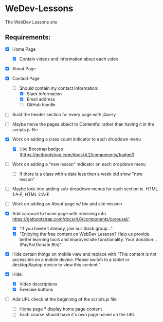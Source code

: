 # WeDev-Lessons
The WebDev Lessons site

## Requirements:
- [x] Home Page
  - [x] Contain videos and information about each video
- [x] About Page
- [x] Contact Page
  - [ ] Should contain my contact information:
    - [x] Slack information
    - [x] Email address
    - [ ] GitHub handle

- [ ] Build the header section for every page with jQuery

- [ ] Maybe move the pages object to Contentful rather than having it in the scripts.js file

- [x] Work on adding a class count indicator to each dropdown menu
    - [x] Use Boostrap badges (https://getbootstrap.com/docs/4.2/components/badge/)
    
- [ ] Work on adding a "new lesson" indicator on each dropdown menu 
    - [ ] If there is a class with a date less then a week old show "new lesson"
    
- [ ] Maybe look into adding sub-dropdown menus for each section ie. HTML 1:A-F, HTML 2:A-F

- [ ] Work on adding an About page w/ bio and site mission

- [x] Add carousel to home page with revolving info https://getbootstrap.com/docs/4.0/components/carousel/:
    - [x] "If you haven't already, join our Slack group..."
    - [x] "Enjoying the free content on WebDev Lessosn? Help us provide better learning tools and improved site functionality. Your donation... (PayPal Donate Btn)"
    
- [x] Hide certain things on mobile view and replace with "This content is not accessible on a mobile device. Please switch to a tablet or desktop/laptop device to view this content."
 - [x] Hide:
      - [x] Video descriptions
      - [x] Exercise buttons
      
 - [ ] Add URL check at the beginning of the scripts.js file
    - [ ] Home page ? display home page content
    - [ ] Each course should have it's own page based on the URL
